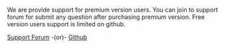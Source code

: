 <p>We are provide support for premium version users. You can join to support forum for submit any question after purchasing premium version. Free version users support is limited on github.</p>

<p><a href="http://support.codestarthemes.com/" target="_blank">Support Forum</a><span class="text-muted"> -(or)- </span><a href="https://github.com/Codestar/codestar-framework" target="_blank">Github</a></p>
